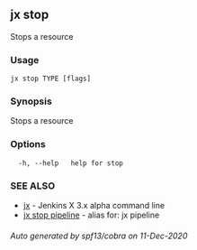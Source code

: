 ## jx stop

Stops a resource

### Usage

```
jx stop TYPE [flags]
```

### Synopsis

Stops a resource

### Options

```
  -h, --help   help for stop
```

### SEE ALSO

* [jx](jx.md)	 - Jenkins X 3.x alpha command line
* [jx stop pipeline](jx_stop_pipeline.md)	 - alias for: jx pipeline

###### Auto generated by spf13/cobra on 11-Dec-2020
